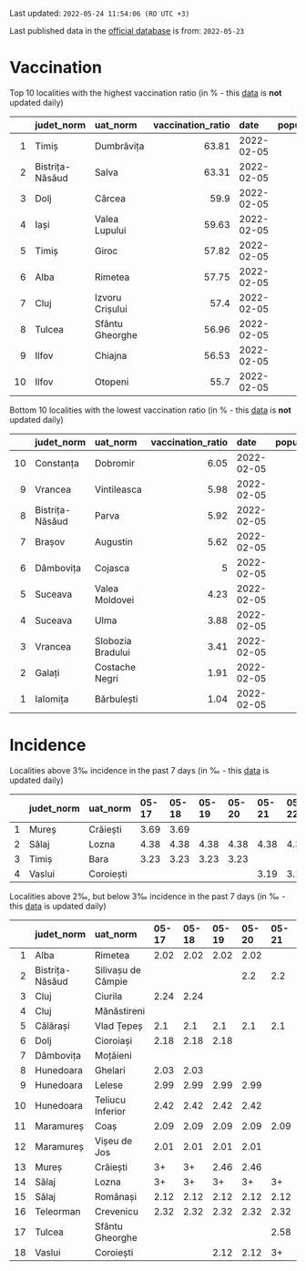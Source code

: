 Last updated: `2022-05-24 11:54:06 (RO UTC +3)`  
  
Last published data in the [official database](https://data.gov.ro/dataset/transparenta-covid) is from: `2022-05-23`
  
# Vaccination  
Top 10 localities with the highest vaccination ratio (in % - this [data](https://vaccinare-covid.gov.ro/situatia-vaccinarii-in-romania/) is **not** updated daily)  
  
|    | judet_norm      | uat_norm        |   vaccination_ratio | date       |   population |   dose_1 |
|---:|:----------------|:----------------|--------------------:|:-----------|-------------:|---------:|
|  1 | Timiș           | Dumbrăvița      |               63.81 | 2022-02-05 |        14668 |     9360 |
|  2 | Bistrița-Năsăud | Salva           |               63.31 | 2022-02-05 |         2753 |     1743 |
|  3 | Dolj            | Cârcea          |               59.9  | 2022-02-05 |         2838 |     1700 |
|  4 | Iași            | Valea Lupului   |               59.63 | 2022-02-05 |        10086 |     6014 |
|  5 | Timiș           | Giroc           |               57.82 | 2022-02-05 |        17954 |    10381 |
|  6 | Alba            | Rimetea         |               57.75 | 2022-02-05 |         1013 |      585 |
|  7 | Cluj            | Izvoru Crișului |               57.4  | 2022-02-05 |         1479 |      849 |
|  8 | Tulcea          | Sfântu Gheorghe |               56.96 | 2022-02-05 |          783 |      446 |
|  9 | Ilfov           | Chiajna         |               56.53 | 2022-02-05 |        28196 |    15939 |
| 10 | Ilfov           | Otopeni         |               55.7  | 2022-02-05 |        18314 |    10201 |
  
Bottom 10 localities with the lowest vaccination ratio (in % - this [data](https://vaccinare-covid.gov.ro/situatia-vaccinarii-in-romania/) is **not** updated daily)  
  
|    | judet_norm      | uat_norm          |   vaccination_ratio | date       |   population |   dose_1 |
|---:|:----------------|:------------------|--------------------:|:-----------|-------------:|---------:|
| 10 | Constanța       | Dobromir          |                6.05 | 2022-02-05 |         3702 |      224 |
|  9 | Vrancea         | Vintileasca       |                5.98 | 2022-02-05 |         1940 |      116 |
|  8 | Bistrița-Năsăud | Parva             |                5.92 | 2022-02-05 |         2585 |      153 |
|  7 | Brașov          | Augustin          |                5.62 | 2022-02-05 |         2116 |      119 |
|  6 | Dâmbovița       | Cojasca           |                5    | 2022-02-05 |         8975 |      449 |
|  5 | Suceava         | Valea Moldovei    |                4.23 | 2022-02-05 |         4680 |      198 |
|  4 | Suceava         | Ulma              |                3.88 | 2022-02-05 |         2242 |       87 |
|  3 | Vrancea         | Slobozia Bradului |                3.41 | 2022-02-05 |         8807 |      300 |
|  2 | Galați          | Costache Negri    |                1.91 | 2022-02-05 |         2727 |       52 |
|  1 | Ialomița        | Bărbulești        |                1.04 | 2022-02-05 |         7599 |       79 |
  
# Incidence  
Localities above 3‰ incidence in the past 7 days (in ‰ - this [data](https://data.gov.ro/dataset/transparenta-covid) is updated daily)  
  
|    | judet_norm   | uat_norm   | 05-17   | 05-18   | 05-19   | 05-20   | 05-21   | 05-22   | 05-23   |
|---:|:-------------|:-----------|:--------|:--------|:--------|:--------|:--------|:--------|:--------|
|  1 | Mureș        | Crăiești   | 3.69    | 3.69    |         |         |         |         |         |
|  2 | Sălaj        | Lozna      | 4.38    | 4.38    | 4.38    | 4.38    | 4.38    | 4.39    |         |
|  3 | Timiș        | Bara       | 3.23    | 3.23    | 3.23    | 3.23    |         |         |         |
|  4 | Vaslui       | Coroiești  |         |         |         |         | 3.19    | 3.19    | 3.19    |
  
Localities above 2‰, but below 3‰ incidence in the past 7 days (in ‰ - this [data](https://data.gov.ro/dataset/transparenta-covid) is updated daily)  
  
|    | judet_norm      | uat_norm           | 05-17   | 05-18   | 05-19   | 05-20   | 05-21   | 05-22   | 05-23   |
|---:|:----------------|:-------------------|:--------|:--------|:--------|:--------|:--------|:--------|:--------|
|  1 | Alba            | Rimetea            | 2.02    | 2.02    | 2.02    | 2.02    |         |         |         |
|  2 | Bistrița-Năsăud | Silivașu de Câmpie |         |         |         | 2.2     | 2.2     | 2.2     | 2.2     |
|  3 | Cluj            | Ciurila            | 2.24    | 2.24    |         |         |         |         |         |
|  4 | Cluj            | Mănăstireni        |         |         |         |         |         |         | 2.31    |
|  5 | Călărași        | Vlad Țepeș         | 2.1     | 2.1     | 2.1     | 2.1     | 2.1     | 2.1     | 2.1     |
|  6 | Dolj            | Cioroiași          | 2.18    | 2.18    | 2.18    |         |         |         |         |
|  7 | Dâmbovița       | Moțăieni           |         |         |         |         |         |         | 2.06    |
|  8 | Hunedoara       | Ghelari            | 2.03    | 2.03    |         |         |         |         |         |
|  9 | Hunedoara       | Lelese             | 2.99    | 2.99    | 2.99    | 2.99    |         |         |         |
| 10 | Hunedoara       | Teliucu Inferior   | 2.42    | 2.42    | 2.42    | 2.42    |         |         |         |
| 11 | Maramureș       | Coaș               | 2.09    | 2.09    | 2.09    | 2.09    | 2.09    | 2.09    | 2.09    |
| 12 | Maramureș       | Vișeu de Jos       | 2.01    | 2.01    | 2.01    | 2.01    |         |         |         |
| 13 | Mureș           | Crăiești           | 3+      | 3+      | 2.46    | 2.46    |         |         |         |
| 14 | Sălaj           | Lozna              | 3+      | 3+      | 3+      | 3+      | 3+      | 3+      | 2.19    |
| 15 | Sălaj           | Românași           | 2.12    | 2.12    | 2.12    | 2.12    | 2.12    |         |         |
| 16 | Teleorman       | Crevenicu          | 2.32    | 2.32    | 2.32    | 2.32    | 2.32    | 2.33    | 2.33    |
| 17 | Tulcea          | Sfântu Gheorghe    |         |         |         |         | 2.58    | 2.59    | 2.59    |
| 18 | Vaslui          | Coroiești          |         |         | 2.12    | 2.12    | 3+      | 3+      | 3+      |